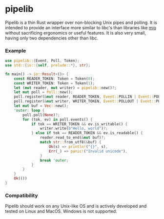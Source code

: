 # pipelib

Pipelib is a thin Rust wrapper over non-blocking Unix pipes and polling. It is intended to provide
an interface more similar to libc's than libraries like [mio](https://crates.io/crates/mio)
without sacrificing ergonomics or useful features. It is also very small, having only two
dependencies other than libc.

### Example

```rust
use pipelib::{Event, Poll, Token};
use std::{io::{self, prelude::*}, str};

fn main() -> io::Result<()> {
    const READER_TOKEN: Token = Token(0);
    const WRITER_TOKEN: Token = Token(1);
    let (mut reader, mut writer) = pipelib::new()?;
    let mut poll = Poll::new();
    poll.register(&mut reader, READER_TOKEN, Event::POLLIN | Event::POLLERR);
    poll.register(&mut writer, WRITER_TOKEN, Event::POLLOUT | Event::POLLERR);
    let mut buf = Vec::new();
    'outer: loop {
        poll.poll(None)?;
        for (tok, ev) in poll.events() {
            if tok == WRITER_TOKEN && ev.is_writable() {
                writer.write(b"Hello, world")?;
            } else if tok == READER_TOKEN && ev.is_readable() {
                reader.read_to_end(&mut buf)?;
                match str::from_utf8(&buf) {
                    Ok(s) => println!("{}", s),
                    Err(_) => panic!("Invalid unicode"),
                }
                break 'outer;
            }
        }
    }
    Ok(())
}
```

### Compatibility

Pipelib should work on any Unix-like OS and is actively developed and tested on Linux and
MacOS. Windows is not supported.
